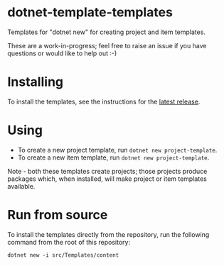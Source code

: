 # dotnet-template-templates

Templates for "dotnet new" for creating project and item templates.

These are a work-in-progress; feel free to raise an issue if you have questions or would like to help out :-)

# Installing

To install the templates, see the instructions for the [latest release](https://github.com/tintoy/dotnet-template-templates/releases/latest).

# Using

* To create a new project template, run `dotnet new project-template`.
* To create a new item template, run `dotnet new project-template`.

Note - both these templates create projects; those projects produce packages which, when installed, will make project or item templates available.

# Run from source

To install the templates directly from the repository, run the following command from the root of this repository:

```
dotnet new -i src/Templates/content
```
